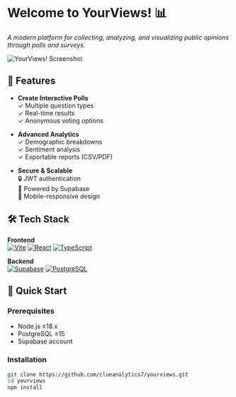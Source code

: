 # Welcome to YourViews! 📊

_A modern platform for collecting, analyzing, and visualizing public opinions through polls and surveys._

![YourViews! Screenshot](/screenshot.png) <!-- Add actual screenshot path -->

## 🌟 Features

- **Create Interactive Polls**  
  ✓ Multiple question types  
  ✓ Real-time results  
  ✓ Anonymous voting options  

- **Advanced Analytics**  
  ✓ Demographic breakdowns  
  ✓ Sentiment analysis  
  ✓ Exportable reports (CSV/PDF)  

- **Secure & Scalable**  
  🔒 JWT authentication  
  🚀 Powered by Supabase  
  📱 Mobile-responsive design  

## 🛠️ Tech Stack

**Frontend**  
[![Vite](https://img.shields.io/badge/Vite-646CFF?logo=vite&logoColor=white)](https://vitejs.dev/)
[![React](https://img.shields.io/badge/React-61DAFB?logo=react&logoColor=black)](https://reactjs.org/)
[![TypeScript](https://img.shields.io/badge/TypeScript-3178C6?logo=typescript&logoColor=white)](https://www.typescriptlang.org/)

**Backend**  
[![Supabase](https://img.shields.io/badge/Supabase-3ECF8E?logo=supabase&logoColor=white)](https://supabase.com/)
[![PostgreSQL](https://img.shields.io/badge/PostgreSQL-4169E1?logo=postgresql&logoColor=white)](https://www.postgresql.org/)

## 🚀 Quick Start

### Prerequisites
- Node.js ≥18.x
- PostgreSQL ≥15
- Supabase account

### Installation
```bash
git clone https://github.com/clueanalytics7/yourviews.git
cd yourviews
npm install

